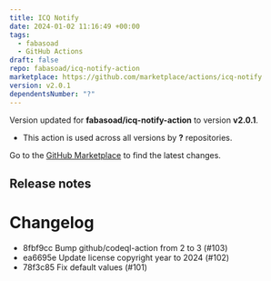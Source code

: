 ```yaml
---
title: ICQ Notify
date: 2024-01-02 11:16:49 +00:00
tags:
  - fabasoad
  - GitHub Actions
draft: false
repo: fabasoad/icq-notify-action
marketplace: https://github.com/marketplace/actions/icq-notify
version: v2.0.1
dependentsNumber: "?"
---
```



Version updated for **fabasoad/icq-notify-action** to version **v2.0.1**.
- This action is used across all versions by **?** repositories.

Go to the [GitHub Marketplace](https://github.com/marketplace/actions/icq-notify) to find the latest changes.

## Release notes

# Changelog

- 8fbf9cc Bump github/codeql-action from 2 to 3 (#103)
- ea6695e Update license copyright year to 2024 (#102)
- 78f3c85 Fix default values (#101)

